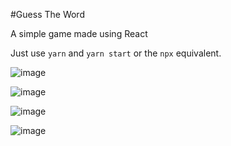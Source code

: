 #Guess The Word

A simple game made using React

Just use `yarn` and `yarn start` or the `npx` equivalent.

![image](https://github.com/gustavocrvlh/GuessTheWord-PTBR/assets/85922093/9c039e51-7c20-4b7f-8b7a-3df4c0aa8111)


![image](https://github.com/gustavocrvlh/GuessTheWord-PTBR/assets/85922093/3970febb-605b-4643-a65c-99ce53174a89)


![image](https://github.com/gustavocrvlh/GuessTheWord-PTBR/assets/85922093/783cc995-8bc9-425e-b06c-5612f77cf012)


![image](https://github.com/gustavocrvlh/GuessTheWord-PTBR/assets/85922093/5cf47078-8b44-4d77-9b91-c2579f97744c)
